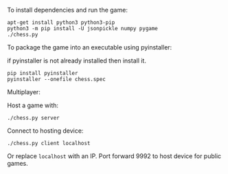To install dependencies and run the game:

```
apt-get install python3 python3-pip
python3 -m pip install -U jsonpickle numpy pygame
./chess.py
```


To package the game into an executable using pyinstaller:

if pyinstaller is not already installed then install it.
```
pip install pyinstaller
pyinstaller --onefile chess.spec
```


Multiplayer:

Host a game with:
```
./chess.py server
```

Connect to hosting device:
```
./chess.py client localhost
```
Or replace `localhost` with an IP. Port forward 9992 to host device for public games.
